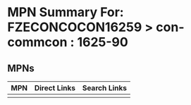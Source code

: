 



# MPN Summary For: FZECONCOCON16259 > con-commcon : 1625-90

## MPNs
  

|MPN|Direct Links|Search Links|
| :--- | :--- | :--- |
||||

